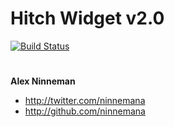 # Hitch Widget v2.0

[![Build Status](https://travis-ci.org/curt-labs/HitchWidget.png?branch=v3)](https://travis-ci.org/curt-labs/HitchWidget)



# 
# 
**Alex Ninneman**

+ http://twitter.com/ninnemana
+ http://github.com/ninnemana